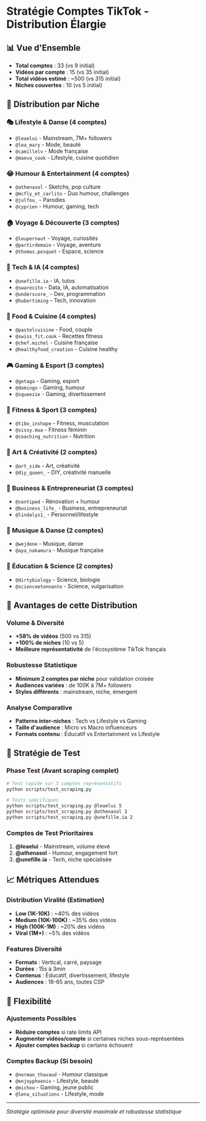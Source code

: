 # Stratégie Comptes TikTok - Distribution Élargie

## 📊 Vue d'Ensemble

- **Total comptes** : 33 (vs 9 initial)
- **Vidéos par compte** : 15 (vs 35 initial)
- **Total vidéos estimé** : ~500 (vs 315 initial)
- **Niches couvertes** : 10 (vs 5 initial)

## 🎯 Distribution par Niche

### 🎭 Lifestyle & Danse (4 comptes)

- `@leaelui` - Mainstream, 7M+ followers
- `@lea_mary` - Mode, beauté
- `@camillelv` - Mode française
- `@maeva_cook` - Lifestyle, cuisine quotidien

### 😂 Humour & Entertainment (4 comptes)

- `@athenasol` - Sketchs, pop culture
- `@mcfly_et_carlito` - Duo humour, challenges
- `@julfou_` - Parodies
- `@cyprien` - Humour, gaming, tech

### 🏠 Voyage & Découverte (3 comptes)

- `@loupernaut` - Voyage, curiosités
- `@partirdemain` - Voyage, aventure
- `@thomas.pesquet` - Espace, science

### 🤖 Tech & IA (4 comptes)

- `@unefille.ia` - IA, tutos
- `@swarecito` - Data, IA, automatisation
- `@underscore_` - Dev, programmation
- `@hubertiming` - Tech, innovation

### 🍕 Food & Cuisine (4 comptes)

- `@pastelcuisine` - Food, couple
- `@swiss_fit.cook` - Recettes fitness
- `@chef.michel` - Cuisine française
- `@healthyfood_creation` - Cuisine healthy

### 🎮 Gaming & Esport (3 comptes)

- `@gotaga` - Gaming, esport
- `@domingo` - Gaming, humour
- `@squeezie` - Gaming, divertissement

### 💪 Fitness & Sport (3 comptes)

- `@tibo_inshape` - Fitness, musculation
- `@sissy.mua` - Fitness féminin
- `@coaching_nutrition` - Nutrition

### 🎨 Art & Créativité (2 comptes)

- `@art_side` - Art, créativité
- `@diy_queen_` - DIY, créativité manuelle

### 🏢 Business & Entrepreneuriat (3 comptes)

- `@contiped` - Rénovation + humour
- `@business_life_` - Business, entrepreneuriat
- `@lindalys1_` - Personnel/lifestyle

### 🎵 Musique & Danse (2 comptes)

- `@wejdene` - Musique, danse
- `@aya_nakamura` - Musique française

### 🔬 Éducation & Science (2 comptes)

- `@dirtybiology` - Science, biologie
- `@scienceetonnante` - Science, vulgarisation

## 🎯 Avantages de cette Distribution

### Volume & Diversité

- **+58% de vidéos** (500 vs 315)
- **+100% de niches** (10 vs 5)
- **Meilleure représentativité** de l'écosystème TikTok français

### Robustesse Statistique

- **Minimum 2 comptes par niche** pour validation croisée
- **Audiences variées** : de 100K à 7M+ followers
- **Styles différents** : mainstream, niche, émergent

### Analyse Comparative

- **Patterns inter-niches** : Tech vs Lifestyle vs Gaming
- **Taille d'audience** : Micro vs Macro influenceurs
- **Formats contenu** : Éducatif vs Entertainment vs Lifestyle

## 🧪 Stratégie de Test

### Phase Test (Avant scraping complet)

```bash
# Test rapide sur 3 comptes représentatifs
python scripts/test_scraping.py

# Tests spécifiques
python scripts/test_scraping.py @leaelui 5
python scripts/test_scraping.py @athenasol 3
python scripts/test_scraping.py @unefille.ia 2
```

### Comptes de Test Prioritaires

1. **@leaelui** - Mainstream, volume élevé
2. **@athenasol** - Humour, engagement fort
3. **@unefille.ia** - Tech, niche spécialisée

## 📈 Métriques Attendues

### Distribution Viralité (Estimation)

- **Low (1K-10K)** : ~40% des vidéos
- **Medium (10K-100K)** : ~35% des vidéos
- **High (100K-1M)** : ~20% des vidéos
- **Viral (1M+)** : ~5% des vidéos

### Features Diversité

- **Formats** : Vertical, carré, paysage
- **Durées** : 15s à 3min
- **Contenus** : Éducatif, divertissement, lifestyle
- **Audiences** : 18-65 ans, toutes CSP

## 🔄 Flexibilité

### Ajustements Possibles

- **Réduire comptes** si rate limits API
- **Augmenter vidéos/compte** si certaines niches sous-représentées
- **Ajouter comptes backup** si certains échouent

### Comptes Backup (Si besoin)

- `@norman_thavaud` - Humour classique
- `@enjoyphoenix` - Lifestyle, beauté
- `@michou` - Gaming, jeune public
- `@lena_situations` - Lifestyle, mode

---

_Stratégie optimisée pour diversité maximale et robustesse statistique_

